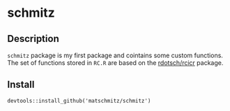 # schmitz
## Description
`schmitz` package is my first package and cointains some custom functions.  
The set of functions stored in `RC.R` are based on the [rdotsch/rcicr](https://github.com/rdotsch/rcicr) package.

## Install
`devtools::install_github('matschmitz/schmitz')`
